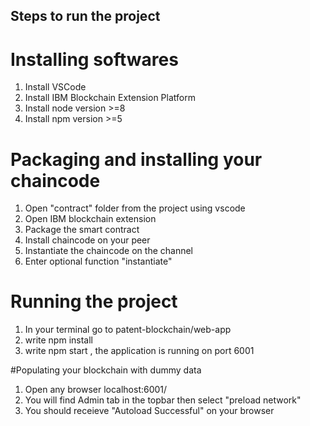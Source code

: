## Steps to run the project 

# Installing softwares 

1) Install VSCode
2) Install IBM Blockchain Extension Platform
3) Install node version >=8
4) Install npm version >=5


# Packaging and installing your chaincode
1) Open "contract" folder from the project using vscode
2) Open IBM blockchain extension
3) Package the smart contract
4) Install chaincode on your peer
5) Instantiate the chaincode on the channel
6) Enter optional function "instantiate" 

# Running the project
1) In your terminal go to patent-blockchain/web-app
2) write npm install
3) write npm start , the application is running on port 6001


#Populating your blockchain with dummy data 
1) Open any browser localhost:6001/
2) You will find Admin tab in the topbar then select "preload network"
3) You should receieve "Autoload Successful" on your browser





